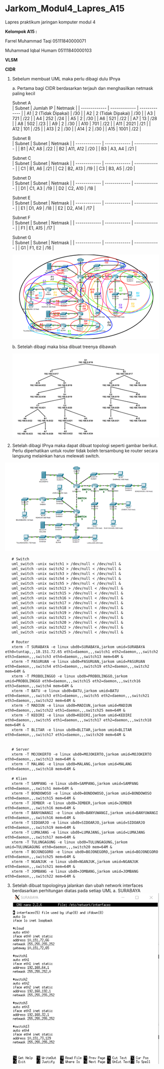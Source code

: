 # Jarkom_Modul4_Lapres_A15
Lapres praktikum jaringan komputer modul 4

**Kelompok A15 :**

Farrel Muhammad Taqi     05111840000071

Muhammad Iqbal Humam     05111840000103

**VLSM**



**CIDR**

1.  Sebelum membuat UML maka perlu dibagi dulu IPnya
   
    a. Pertama bagi CIDR berdasarkan terjauh dan menghasilkan netmask paling kecil
    
    Subnet A		
    |   Subnet      |   Jumlah IP   |    Netmask    |
    | ------------- | ------------- | ------------- |
    | A1  | 2 (Tidak Dipakai)  | /30  |
    | A2  | 2 (Tidak Dipakai)  | /30  |
    | A3  | 721  | /22  |
    | A4  | 252  | /24  |
    | A5  | 2  | /30  |
    | A6  | 521  | /22  |
    | A7  | 13  | /28  |
    | A8  | 502  | /23  |
    | A9  | 2  | /30  |
    | A10  | 701  | /22  |
    | A11  | 2021  | /21  |
    | A12  | 101  | /25  |
    | A13  | 2  | /30  |
    | A14  | 2  | /30  |
    | A15  | 1001  | /22  |
    
    Subnet B		
    |   Subnet      |   Subnet   |    Netmask    |
    | ------------- | ------------- | ------------- |
    | B1  | A7, A8  | /22  |
    | B2  | A11, A12  | /20  |
    | B3  | A3, A4  | /21  |
    
    Subnet C		
    |   Subnet      |   Subnet   |    Netmask    |
    | ------------- | ------------- | ------------- |
    | C1  | B1, A6  | /21  |
    | C2  | B2, A13  | /19  |
    | C3  | B3, A5  | /20  |
    
    Subnet D		
    |   Subnet      |   Subnet   |    Netmask    |
    | ------------- | ------------- | ------------- |
    | D1  | C1, A3  | /19  |
    | D2  | C2, A10  | /18  |
    
    Subnet E		
    |   Subnet      |   Subnet   |    Netmask    |
    | ------------- | ------------- | ------------- |
    | E1  | D1, A9  | /18  |
    | E2  | D2, A14  | /17  |
    
    Subnet F		
    |   Subnet      |   Subnet   |    Netmask    |
    | ------------- | ------------- | ------------- |
    | F1  | E1, A15  | /17  |
    
    Subnet G		
    |   Subnet      |   Subnet   |    Netmask    |
    | ------------- | ------------- | ------------- |
    | G1  | F1, E2  | /16  |
    
    
    ![fotooooo](https://github.com/farrelmt/Jarkom_Modul4_Lapres_A15/blob/main/img/CIDR.png)
    
    b. Setelah dibagi maka bisa dibuat treenya dibawah
    
    ![fotooooo](https://github.com/farrelmt/Jarkom_Modul4_Lapres_A15/blob/main/img/CIDR_Three.png)

2.  Setelah dibagi IPnya maka dapat dibuat topologi seperti gambar berikut. Perlu diperhatikan untuk router tidak boleh tersambung ke router secara langsung melainkan harus melewati switch.
   
   ![fotooooo](https://github.com/farrelmt/Jarkom_Modul4_Lapres_A15/blob/main/img/CIDR_switch.png)
   
   ```
      # Switch
      uml_switch -unix switch1 > /dev/null < /dev/null & 
      uml_switch -unix switch2 > /dev/null < /dev/null & 
      uml_switch -unix switch3 > /dev/null < /dev/null & 
      uml_switch -unix switch4 > /dev/null < /dev/null & 
      uml_switch -unix switch5 > /dev/null < /dev/null & 
      uml_switch -unix switch13 > /dev/null < /dev/null & 
      uml_switch -unix switch15 > /dev/null < /dev/null & 
      uml_switch -unix switch16 > /dev/null < /dev/null & 
      uml_switch -unix switch17 > /dev/null < /dev/null & 
      uml_switch -unix switch18 > /dev/null < /dev/null & 
      uml_switch -unix switch19 > /dev/null < /dev/null & 
      uml_switch -unix switch21 > /dev/null < /dev/null & 
      uml_switch -unix switch20 > /dev/null < /dev/null & 
      uml_switch -unix switch22 > /dev/null < /dev/null & 
      uml_switch -unix switch25 > /dev/null < /dev/null & 

      # Router
      xterm -T SURABAYA -e linux ubd0=SURABAYA,jarkom umid=SURABAYA eth0=tuntap,,,10.151.72.65 eth1=daemon,,,switch1 eth2=daemon,,,switch2 eth3=daemon,,,switch3 eth4=daemon,,,switch13 mem=64M &
      xterm -T PASURUAN -e linux ubd0=PASURUAN,jarkom umid=PASURUAN eth0=daemon,,,switch4 eth1=daemon,,,switch19 eth2=daemon,,,switch2 mem=64M &
      xterm -T PROBOLINGGO -e linux ubd0=PROBOLINGGO,jarkom umid=PROBOLINGGO eth0=daemon,,,switch15 eth2=daemon,,,switch16 eth3=daemon,,,switch4 mem=64M &
      xterm -T BATU -e linux ubd0=BATU,jarkom umid=BATU eth0=daemon,,,switch3 eth1=daemon,,,switch5 eth2=daemon,,,switch21 eth3=daemon,,,switch22 mem=64M &
      xterm -T MADIUN -e linux ubd0=MADIUN,jarkom umid=MADIUN eth0=daemon,,,switch22 eth1=daemon,,,switch25 mem=64M &
      xterm -T KEDIRI -e linux ubd0=KEDIRI,jarkom umid=KEDIRI eth0=daemon,,,switch5 eth1=daemon,,,switch17 eth2=daemon,,,switch18 mem=64M &
      xterm -T BLITAR -e linux ubd0=BLITAR,jarkom umid=BLITAR eth0=daemon,,,switch17 eth1=daemon,,,switch20 mem=64M &


      # Server
      xterm -T MOJOKERTO -e linux ubd0=MOJOKERTO,jarkom umid=MOJOKERTO eth0=daemon,,,switch13 mem=64M &
      xterm -T MALANG -e linux ubd0=MALANG,jarkom umid=MALANG eth0=daemon,,,switch18 mem=64M &

      # Klien 
      xterm -T SAMPANG -e linux ubd0=SAMPANG,jarkom umid=SAMPANG eth0=daemon,,,switch1 mem=64M &
      xterm -T BONDOWOSO -e linux ubd0=BONDOWOSO,jarkom umid=BONDOWOSO eth0=daemon,,,switch15 mem=64M &
      xterm -T JEMBER -e linux ubd0=JEMBER,jarkom umid=JEMBER eth0=daemon,,,switch16 mem=64M &
      xterm -T BANYUWANGI -e linux ubd0=BANYUWANGI,jarkom umid=BANYUWANGI eth0=daemon,,,switch16 mem=64M &
      xterm -T SIDOARJO -e linux ubd0=SIDOARJO,jarkom umid=SIDOARJO eth0=daemon,,,switch19 mem=64M &
      xterm -T LUMAJANG -e linux ubd0=LUMAJANG,jarkom umid=LUMAJANG eth0=daemon,,,switch17 mem=64M &
      xterm -T TULUNGAGUNG -e linux ubd0=TULUNGAGUNG,jarkom umid=TULUNGAGUNG eth0=daemon,,,switch20 mem=64M &
      xterm -T BOJONEGORO -e linux ubd0=BOJONEGORO,jarkom umid=BOJONEGORO eth0=daemon,,,switch25 mem=64M &
      xterm -T NGANJUK -e linux ubd0=NGANJUK,jarkom umid=NGANJUK eth0=daemon,,,switch21 mem=64M &
      xterm -T JOMBANG -e linux ubd0=JOMBANG,jarkom umid=JOMBANG eth0=daemon,,,switch22 mem=64M &
   ```
   
   3. Setelah dibuat topologinya jalankan dan ubah network interfaces berdasarkan perhitungan diatas pada setiap UML
      a. SURABAYA
         ![fotooooo](https://github.com/farrelmt/Jarkom_Modul4_Lapres_A15/blob/main/img/int_surabaya.PNG)
